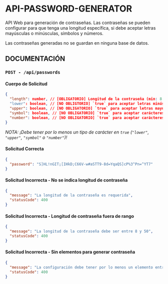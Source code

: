 # API-PASSWORD-GENERATOR

API Web para generación de contraseñas. Las contraseñas se pueden configurar para que tenga una longitud específica, si debe aceptar letras mayúsculas o minúsculas, símbolos y números.

Las contraseñas generadas no se guardan en ninguna base de datos.

## DOCUMENTACIÓN

### `POST - /api/passwords`

#### Cuerpo de Solicitud

```json
{
  "length": number, // [OBLIGATORIO] Longitud de la contraseña (min: 8, max: 50)
  "lower": boolean, // [NO OBLIGTORIO] `true` para aceptar letras minúsculas
  "upper": boolean, // [NO OBLIGATORIO] `true` para aceptar letras mayúsculas
  "symbol": boolean, // [NO OBLIGATORIO] `true` para aceptar carácteres simbólicos
  "number": boolean, // [NO OBLIGATORIO] `true` para aceptar carácteres numéricos
}
```

*NOTA: ¡Debe tener por lo menos un tipo de carácter en `true` (`"lower"`, `"upper"`, `"symbol"` o `"number"`)!*

#### Solicitud Correcta

```json
{
  "password": "S]HL!nGIT¡[IHkD;C66V-w#aSTT9-8d=YqaQS]cP%3^Pn=^YT7"
}
```

#### Solicitud Incorrecta - No se indica longitud de contraseña

```json
{
  "message": "La longitud de la contraseña es requerida",
  "statusCode": 400
}
```

#### Solicitud Incorrecta - Longitud de contraseña fuera de rango

```json
{
  "message": "La longitud de la contraseña debe ser entre 8 y 50",
  "statusCode": 400
}
```

#### Solicitud Incorrecta - Sin elementos para generar contraseña

```json
{
  "message": "La configuración debe tener por lo menos un elemento entre letras mayúsculas o minúsculas, símbolos o números",
  "statusCode": 400
}
```
